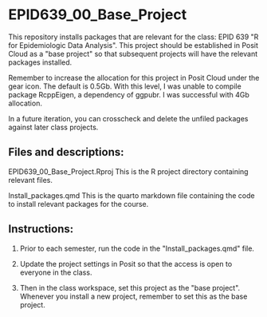 # EPID639_00_Base_Project
 

This repository installs packages that are relevant for the class: EPID 639 "R for Epidemiologic Data Analysis". This project should be established in Posit Cloud as a "base project" so that subsequent projects will have the relevant packages installed.

Remember to increase the allocation for this project in Posit Cloud under the gear icon. The default is 0.5Gb. With this level, I was unable to compile package RcppEigen, a dependency of ggpubr. I was successful with 4Gb allocation.

In a future iteration, you can crosscheck and delete the unfiled packages against later class projects. 

## Files and descriptions:

EPID639_00_Base_Project.Rproj  This is the R project directory containing relevant files.

Install_packages.qmd  This is the quarto markdown file containing the code to install relevant packages for the course.

## Instructions:

1.  Prior to each semester, run the code in the "Install_packages.qmd" file.

2.  Update the project settings in Posit so that the access is open to everyone in the class.

3.  Then in the class workspace, set this project as the "base project". Whenever you install a new project, remember to set this as the base project.
